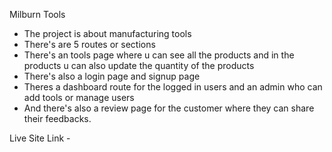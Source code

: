 Milburn Tools

- The project is about manufacturing tools
- There's are 5 routes or sections
- There's an tools page where u can see all the products and in the products u can also update the quantity of the products 
- There's also a login page and signup page
- Theres a dashboard route for the logged in users and an admin who can add tools or manage users
- And there's also a review page for the customer where they can share their feedbacks.


Live Site Link - 
